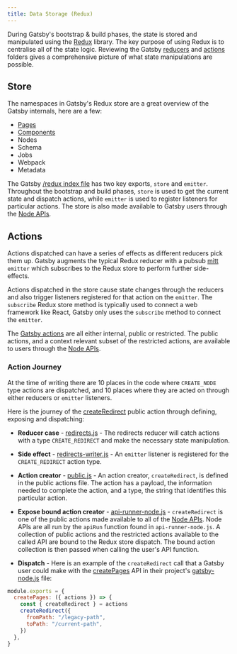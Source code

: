 ```yaml
---
title: Data Storage (Redux)
---
```


During Gatsby's bootstrap & build phases, the state is stored and manipulated using the [Redux](https://redux.js.org/) library. The key purpose of using Redux is to centralise all of the state logic. Reviewing the Gatsby [reducers](https://github.com/gatsbyjs/gatsby/tree/80acb8d5d67f7e277ce44158b36da84d262e5b23/packages/gatsby/src/redux/reducers) and [actions](https://github.com/gatsbyjs/gatsby/tree/80acb8d5d67f7e277ce44158b36da84d262e5b23/packages/gatsby/src/redux/actions) folders gives a comprehensive picture of what state manipulations are possible.

## Store

The namespaces in Gatsby's Redux store are a great overview of the Gatsby internals, here are a few:

- [Pages](https://www.gatsbyjs.org/docs/gatsby-internals-terminology/#redux-pages-namespace)
- [Components](https://www.gatsbyjs.org/docs/gatsby-internals-terminology/#redux-components-namespace)
- Nodes
- Schema
- Jobs
- Webpack
- Metadata

The Gatsby [/redux index file](https://github.com/gatsbyjs/gatsby/tree/80acb8d5d67f7e277ce44158b36da84d262e5b23/packages/gatsby/src/redux/index.ts) has two key exports, `store` and `emitter`. Throughout the bootstrap and build phases, `store` is used to get the current state and dispatch actions, while `emitter` is used to register listeners for particular actions. The store is also made available to Gatsby users through the [Node APIs](https://www.gatsbyjs.org/docs/node-apis/).

## Actions

Actions dispatched can have a series of effects as different reducers pick them up. Gatsby augments the typical Redux reducer with a pubsub [mitt](https://www.npmjs.com/package/mitt) `emitter` which subscribes to the Redux store to perform further side-effects.

Actions dispatched in the store cause state changes through the reducers and also trigger listeners registered for that action on the `emitter`. The `subscribe` Redux store method is typically used to connect a web framework like React, Gatsby only uses the `subscribe` method to connect the `emitter`.

The [Gatsby actions](/docs/actions/) are all either internal, public or restricted. The public actions, and a context relevant subset of the restricted actions, are available to users through the [Node APIs](https://www.gatsbyjs.org/docs/node-apis/). 

### Action Journey

At the time of writing there are 10 places in the code where `CREATE_NODE` type actions are dispatched, and 10 places where they are acted on through either reducers or `emitter` listeners.

Here is the journey of the [createRedirect](/docs/actions/#createRedirect) public action through defining, exposing and dispatching:

- **Reducer case** - [redirects.js](https://github.com/gatsbyjs/gatsby/blob/80acb8d5d67f7e277ce44158b36da84d262e5b23/packages/gatsby/src/redux/reducers/redirects.js#L28) - The redirects reducer will catch actions with a type `CREATE_REDIRECT` and make the necessary state manipulation.

- **Side effect** - [redirects-writer.js](https://github.com/gatsbyjs/gatsby/blob/80acb8d5d67f7e277ce44158b36da84d262e5b23/packages/gatsby/src/bootstrap/redirects-writer.js#L44) - An `emitter` listener is registered for the `CREATE_REDIRECT` action type.

- **Action creator** - [public.js](https://github.com/gatsbyjs/gatsby/blob/80acb8d5d67f7e277ce44158b36da84d262e5b23/packages/gatsby/src/redux/actions/public.js#L1358) - An action creator, `createRedirect`, is defined in the public actions file. The action has a payload, the information needed to complete the action, and a type, the string that identifies this particular action.

- **Expose bound action creator** - [api-runner-node.js](https://github.com/gatsbyjs/gatsby/blob/80acb8d5d67f7e277ce44158b36da84d262e5b23/packages/gatsby/src/utils/api-runner-node.js#L102) - `createRedirect` is one of the public actions made available to all of the [Node APIs](/docs/node-apis/). Node APIs are all run by the `apiRun` function found in `api-runner-node.js`. A collection of public actions and the restricted actions available to the called API are bound to the Redux store dispatch. The bound action collection is then passed when calling the user's API function.

- **Dispatch** - Here is an example of the `createRedirect` call that a Gatsby user could make with the [createPages](https://www.gatsbyjs.org/docs/node-apis/#createPages) API in their project's [gatsby-node.js](https://www.gatsbyjs.org/docs/api-files-gatsby-node/) file:

```javascript:title=gatsby-node.js
module.exports = {
  createPages: ({ actions }) => {
    const { createRedirect } = actions
    createRedirect({
      fromPath: "/legacy-path",
      toPath: "/current-path",
    })
  },
}
```
